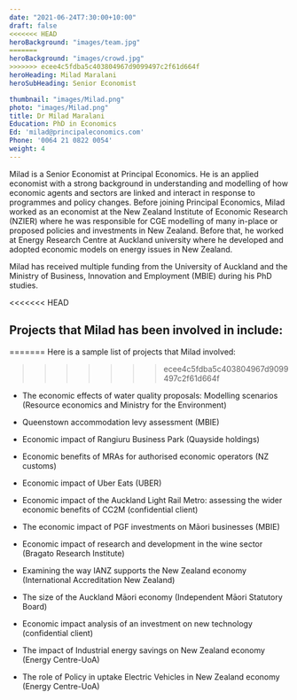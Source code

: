 ```yaml
---
date: "2021-06-24T7:30:00+10:00"
draft: false
<<<<<<< HEAD
heroBackground: "images/team.jpg"
=======
heroBackground: "images/crowd.jpg"
>>>>>>> ecee4c5fdba5c403804967d9099497c2f61d664f
heroHeading: Milad Maralani
heroSubHeading: Senior Economist

thumbnail: "images/Milad.png"
photo: "images/Milad.png"
title: Dr Milad Maralani
Education: PhD in Economics
Ed: 'milad@principaleconomics.com'
Phone: '0064 21 0822 0054'
weight: 4
---
```

Milad is a Senior Economist at Principal Economics. He is an applied economist with a strong background in understanding and modelling of how economic agents and sectors are linked and interact in response to programmes and policy changes. Before joining Principal Economics, Milad worked as an economist at the New Zealand Institute of Economic Research (NZIER) where he was responsible for CGE modelling of many in-place or proposed policies and investments in New Zealand. Before that, he worked at Energy Research Centre at Auckland university where he developed and adopted economic models on energy issues in New Zealand.

Milad has received multiple funding from the University of Auckland and the Ministry of Business, Innovation and Employment (MBIE) during his PhD studies.


<<<<<<< HEAD
## Projects that Milad has been involved in include:
=======
Here is a sample list of projects that Milad involved:
>>>>>>> ecee4c5fdba5c403804967d9099497c2f61d664f


- The economic effects of water quality proposals: Modelling scenarios (Resource economics and Ministry for the Environment)
	
- Queenstown accommodation levy assessment (MBIE)
	
- Economic impact of Rangiuru Business Park (Quayside holdings) 
	
- Economic benefits of MRAs for authorised economic operators (NZ customs) 
	
- Economic impact of Uber Eats (UBER) 
	
- Economic impact of the Auckland Light Rail Metro: assessing the wider economic benefits of CC2M (confidential client) 
	
- The economic impact of PGF investments on Māori businesses (MBIE) 
	
- Economic impact of research and development in the wine sector (Bragato Research Institute) 
	
- Examining the way IANZ supports the New Zealand economy (International Accreditation New Zealand) 
	
- The size of the Auckland Māori economy (Independent Māori Statutory Board) 
	
- Economic impact analysis of an investment on new technology (confidential client)
	
- The impact of Industrial energy savings on New Zealand economy (Energy Centre-UoA)
	
- The role of Policy in uptake Electric Vehicles in New Zealand economy (Energy Centre-UoA)